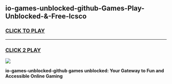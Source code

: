 
## io-games-unblocked-github-Games-Play-Unblocked-&-Free-lcsco
<h3>
<a href="https://premium76.site?title=io-games-unblocked-github&ref=24A">CLICK TO PLAY</a></h3>
<hr>

<h3>
<a href="https://premium76.site?title=io-games-unblocked-github&ref=24A">CLICK 2 PLAY</a>
  
</h3>

<a href="https://premium76.site?title=io-games-unblocked-github&ref=24A"><img src="https://clearcache.store/games.png"></a>


**io-games-unblocked-github games unblocked: Your Gateway to Fun and Accessible Online Gaming**
